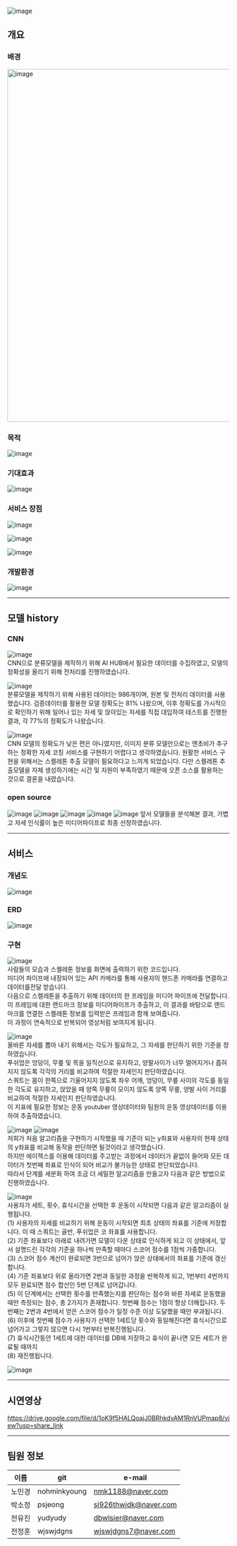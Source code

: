 
![image](https://user-images.githubusercontent.com/111229365/218350616-b691f95f-6aa4-43f9-b9c7-eaeb61afa2ac.png)


## 개요

### 배경
<img width="797" alt="image" src="https://user-images.githubusercontent.com/111229365/218349224-38c751d0-a75d-4557-a230-aacd7934c948.png">

### 목적
![image](https://user-images.githubusercontent.com/111229365/218353342-ad594467-e74b-48f4-9765-524008713791.png)

### 기대효과
![image](https://user-images.githubusercontent.com/111229365/218353404-eb81a3bb-5db6-4d32-aace-7a5807614c7e.png)

### 서비스 장점
![image](https://user-images.githubusercontent.com/111229365/218353437-6d820eca-85e9-4759-83fa-e059d6a973e2.png)

![image](https://user-images.githubusercontent.com/111229365/218353478-23fb796f-5db4-4e4b-8512-fcf427a8f3e2.png)

![image](https://user-images.githubusercontent.com/111229365/218349599-92425b18-42b1-4f66-9338-8be622e9bd1b.png)

### 개발환경
![image](https://user-images.githubusercontent.com/111229365/218353522-d2152f74-1186-47ef-8081-389c70f12a1b.png)

***
## 모델 history

### CNN

![image](https://user-images.githubusercontent.com/111229365/218353555-a7caf5e6-0d36-4629-a69f-189327e78eb5.png)
<br>CNN으로 분류모델을 제작하기 위해 AI HUB에서 필요한 데이터를 수집하였고, 모델의 정확성을 올리기 위해 전처리를 진행하였습니다.


![image](https://user-images.githubusercontent.com/111229365/218353591-0c74545c-67b7-47e6-a97a-44ea212e92b0.png)
<br>분류모델을 제작하기 위해 사용된 데이터는 986개이며, 원본 및 전처리 데이터를 사용했습니다.
검증데이터를 활용한 모델 정확도는 81% 나왔으며, 이후 정확도를 가시적으로 확인하기 위해 일어나 있는 자세 및 앉아있는 자세를 직접 대입하여 테스트를 진행한 결과, 각 77%의 정확도가 나왔습니다.


![image](https://user-images.githubusercontent.com/111229365/218353633-94552a2f-8a3e-46ee-b55c-29888c230b2f.png)
<br>CNN 모델의 정확도가 낮은 편은 아니였지만, 이미지 분류 모델만으로는 앤초비가 추구하는 정확한 자세 코칭 서비스를 구현하기 어렵다고 생각하였습니다. 
원활한 서비스 구현을 위해서는 스켈레톤 추출 모델이 필요하다고 느끼게 되었습니다. 
다만 스켈레톤 추출모델을 자체 생성하기에는 시간 및 자원이 부족하였기 때문에 오픈 소스를 활용하는 것으로 결론을 내렸습니다.


### open source
![image](https://user-images.githubusercontent.com/111229365/218353671-9d6daf9e-6d88-4d15-b060-a561ed2d2609.png)
![image](https://user-images.githubusercontent.com/111229365/218353713-790fe2aa-d135-4e35-b790-217b6eb865f2.png)
![image](https://user-images.githubusercontent.com/111229365/218353747-42eead56-b884-43de-b42c-d1f568ecdbf6.png)
![image](https://user-images.githubusercontent.com/111229365/218353775-3539fe96-7f80-4aa1-bcea-fd5271668052.png)
![image](https://user-images.githubusercontent.com/111229365/218353808-6d143258-dc3e-403d-83f4-e37a1e786627.png)
앞서 모델들을 분석해본 결과, 가볍고 자세 인식률이 높은 미디어파이프로 최종 선정하였습니다.

***
## 서비스 
### 개념도
![image](https://user-images.githubusercontent.com/111229365/218353927-d201dd6b-d9a5-43b2-9692-c24d5b7e46ae.png)

### ERD
![image](https://user-images.githubusercontent.com/111229365/218350964-f09f8943-8b70-4e41-9a33-2004008c90c9.png)

### 구현
![image](https://user-images.githubusercontent.com/111229365/218350998-04084a05-4737-4c9d-bac4-a17f36d551d4.png)
<br>사람들의 모습과 스켈레톤 정보를 화면에 출력하기 위한 코드입니다.
<br>미디어 파이프에 내장되어 있는 API 카메라를 통해 사용자의 핸드폰 카메라를 연결하고 데이터를전달 받습니다. 
<br>다음으로 스켈레톤을 추출하기 위해 데이터의 한 프레임을 미디어 파이프에 전달합니다. 
<br>이 프레임에 대한 랜드마크 정보를 미디어파이프가 추출하고, 이 결과를 바탕으로 랜드마크를 연결한 스켈레톤 정보를 입력받은 프레임과 함께 보여줍니다.
<br>이 과정이 연속적으로 반복되어 영상처럼 보여지게 됩니다.


![image](https://user-images.githubusercontent.com/111229365/218353976-0fa2354c-366b-4296-80eb-1907ed397be9.png)
<br>올바른 자세를 뽑아 내기 위해서는 각도가 필요하고, 그 자세를 판단하기 위한 기준을 정하였습니다.
<br>푸쉬업은 엉덩이, 무릎 및 목을 일직선으로 유지하고, 양팔사이가 너무 멀어지거나 좁혀지지 않도록 각각의 거리를 비교하여 적절한 자세인지 판단하였습니다.
<br>스쿼트는 몸이 한쪽으로 기울어지지 않도록 좌우 어깨, 엉덩이, 무릎 사이의 각도를 동일한 각도로 유지하고, 앉았을 때 양쪽 무릎이 모이지 않도록 양쪽 무릎, 양발 사이 거리를 비교하여 적절한 자세인지 판단하였습니다.
<br>이 지표에 필요한 정보는 운동 youtuber 영상데이터와 팀원의 운동 영상데이터를 이용하여 추출하였습니다.


![image](https://user-images.githubusercontent.com/111229365/218354037-e5274afa-f73d-4a74-9968-78570c8767a0.png)
![image](https://user-images.githubusercontent.com/111229365/218354094-002231a6-a5cb-484c-ad67-dd89d30bf062.png)
<br>저희가 처음 알고리즘을 구현하기 시작했을 때 기준이 되는 y좌표와 사용자의 현재 상태의 y좌표를 비교해 동작을 판단하면 될것이라고 생각했습니다. 
<br>하지만 에이젝스를 이용해 데이터를 주고받는 과정에서 데이터가 끝없이 들어와 모든 데이터가 첫번째 좌표로 인식이 되어 비교가 불가능한 상태로 판단되었습니다.
<br>따라서 단계를 세분화 하여 조금 더 세밀한 알고리즘을 만들고자 다음과 같은 방법으로 진행하였습니다.


![image](https://user-images.githubusercontent.com/111229365/218351115-32e78e63-87c0-4d1e-bba9-d446a09594bb.png)
<br>사용자가 세트, 횟수, 휴식시간을 선택한 후 운동이 시작되면 다음과 같은 알고리즘이 실행됩니다. 
<br>(1) 사용자의 자세를 비교하기 위해 운동이 시작되면 최초 상태의 좌표를 기준에 저장합니다. 이 때 스쿼트는 골반, 푸쉬업은 코 좌표를 사용합니다. 
<br>(2) 기준 좌표보다 아래로 내려가면 모델이 다운 상태로 인식하게 되고 이 상태에서, 앞서 설명드린 각각의 기준을 하나씩 만족할 때마다 스코어 점수를 1점씩 가중합니다. 
<br>(3) 스코어 점수 계산이 완료되면 3번으로 넘어가 앉은 상태에서의 좌표를 기준에 갱신합니다.
<br>(4) 기준 좌표보다 위로 올라가면 2번과 동일한 과정을 반복하게 되고, 1번부터 4번까지 모두 완료되면 점수 합산인 5번 단계로 넘어갑니다.
<br>(5) 이 단계에서는 선택한 횟수를 만족했는지를 판단하는 점수와 바른 자세로 운동했을 때만 측정되는 점수, 총 2가지가 존재합니다. 첫번째 점수는 1점이 항상 더해집니다. 두번째는 2번과 4번에서 얻은 스코어 점수가 일정 수준 이상 도달했을 때만 부과됩니다.
<br>(6) 이후에 첫번째 점수가 사용자가 선택한 1세트당 횟수와 동일해진다면 휴식시간으로 넘어가고 그렇지 않으면 다시 1번부터 반복진행됩니다. 
<br>(7) 휴식시간동안 1세트에 대한 데이터를 DB에 저장하고 휴식이 끝나면 모든 세트가 완료될 때까지 
<br>(8) 재진행됩니다. 


![image](https://user-images.githubusercontent.com/111229365/218351129-6b7eb098-fde3-4811-a94f-50e1aef0cf89.png)

***
## 시연영상
https://drive.google.com/file/d/1oK9f5HALQoajJ0BRhkdvAM1RnVUPmap8/view?usp=share_link
***
## 팀원 정보
|이름|git|e-mail|
|---|---|---|
|노민경|nohminkyoung|nmk1188@naver.com|
|박소정|psjeong|sj926thwjdk@naver.com|
|전유진|yudyudy|dbwlsier@naver.com|
|전정훈|wjswjdgns|wjswjdgns7@naver.com|

